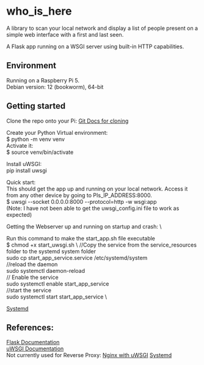 # who_is_here
A library to scan your local network and display a list of people present on a simple web interface with a first and last seen. 

A Flask app running on a WSGI server using built-in HTTP capabilities.  

## Environment
Running on a Raspberry Pi 5.  \
Debian version: 12 (bookworm), 64-bit

## Getting started

Clone the repo onto your Pi: [Git Docs for cloning](https://docs.github.com/en/repositories/creating-and-managing-repositories/cloning-a-repository)

Create your Python Virtual environment: \
$ python -m venv venv \
Activate it: \
$ source venv/bin/activate 

Install uWSGI: \
pip install uwsgi 

Quick start: \
This should get the app up and running on your local network. Access it from any other device by going to PIs_IP_ADDRESS:8000. \
$ uwsgi --socket 0.0.0.0:8000 --protocol=http -w wsgi:app \
(Note: I have not been able to get the uwsgi_config.ini file to work as expected)

Getting the Webserver up and running on startup and crash: \

Run this command to make the start_app.sh file executable \
$ chmod +x start_uwsgi.sh \ 
//Copy the service from the service_resources folder to the systemd system folder \
sudo cp start_app_service.service /etc/systemd/system \
//reload the daemon \
sudo systemctl daemon-reload \
// Enable the service \
sudo systemctl enable start_app_service \
//start the service \
sudo systemctl start start_app_service \


[Systemd](https://github.com/thagrol/Guides/blob/main/boot.pdf)





## References:

[Flask Documentation](https://flask.palletsprojects.com/en/stable/) \
[uWSGI Documentation](https://uwsgi-docs.readthedocs.io/en/latest/index.html#quickstarts) \
Not currently used for Reverse Proxy: [Nginx with uWSGI](https://uwsgi-docs.readthedocs.io/en/latest/Nginx.html)
[Systemd](https://github.com/thagrol/Guides/blob/main/boot.pdf)
